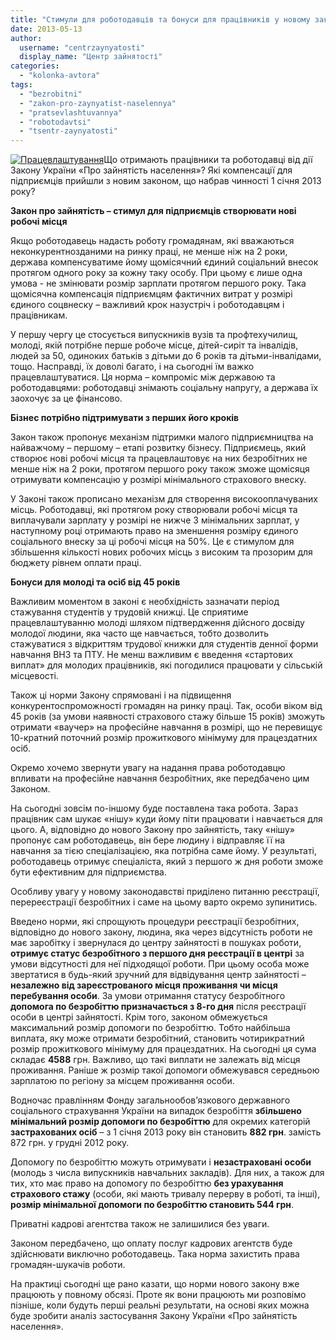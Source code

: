 ```yaml
---
title: "Стимули для роботодавців та бонуси для працівників у новому законі про зайнятість"
date: 2013-05-13
author: 
  username: "centrzaynyatosti"
  display_name: "Центр зайнятості"
categories: 
  - "kolonka-avtora"
tags: 
  - "bezrobitni"
  - "zakon-pro-zaynyatist-naselennya"
  - "pratsevlashtuvannya"
  - "robotodavtsi"
  - "tsentr-zaynyatosti"
---
```


[![Працевлаштування](https://mpz.brovary.org/wp-content/uploads/2013/05/Pratsevlashtuvannya.jpg)](https://mpz.brovary.org/wp-content/uploads/2013/05/Pratsevlashtuvannya.jpg)Що отримають працівники та роботодавці від дії Закону України «Про зайнятість населення»? Які компенсації для підприємців прийшли з новим законом, що набрав чинності 1 січня 2013 року?

**Закон про зайнятість – стимул для підприємців створювати нові робочі місця**

Якщо роботодавець надасть роботу громадянам, які вважаються неконкурентнозданими на ринку праці, не менше ніж на 2 роки, держава компенсуватиме йому щомісячний єдиний соціальний внесок протягом одного року за кожну таку особу. При цьому є лише одна умова - не змінювати розмір зарплати протягом першого року. Така щомісячна компенсація підприємцям фактичних витрат у розмірі єдиного соцвнеску – важливий крок назустріч і роботодавцям і працівникам.

У першу чергу це стосується випускників вузів та профтехучилищ, молоді, якій потрібне перше робоче місце, дітей-сиріт та інвалідів, людей за 50, одиноких батьків з дітьми до 6 років та дітьми-інвалідами, тощо. Насправді, їх доволі багато, і на сьогодні їм важко працевлаштуватися. Ця норма – компроміс між державою та роботодавцями: роботодавці знімають соціальну напругу, а держава їх заохочує за це фінансово.

**Бізнес потрібно підтримувати з перших його кроків**

Закон також пропонує механізм підтримки малого підприємництва на найважчому – першому – етапі розвитку бізнесу. Підприємець, який створює нові робочі місця та працевлаштовує на них безробітних не менше ніж на 2 роки, протягом першого року також зможе щомісяця отримувати компенсацію у розмірі мінімального страхового внеску.

У Законі також прописано механізм для створення високооплачуваних місць. Роботодавці, які протягом року створювали робочі місця та виплачували зарплату у розмірі не нижче 3 мінімальних зарплат, у наступному році отримають право на зменшення розміру єдиного соціального внеску за ці робочі місця на 50%. Це є стимулом для збільшення кількості нових робочих місць з високим та прозорим для бюджету рівнем оплати праці.

**Бонуси для молоді та осіб від 45 років**

Важливим моментом в законі є необхідність зазначати період стажування студентів у трудовій книжці. Це сприятиме працевлаштуванню молоді шляхом підтвердження дійсного досвіду молодої людини, яка часто ще навчається, тобто дозволить стажуватися з відкриттям трудової книжки для студентів денної форми навчання ВНЗ та ПТУ. Не менш важливим є введення «стартових виплат» для молодих працівників, які погодилися працювати у сільській місцевості.

Також ці норми Закону спрямовані і на підвищення конкурентоспроможності громадян на ринку праці. Так, особи віком від 45 років (за умови наявності страхового стажу більше 15 років) зможуть отримати «ваучер» на професійне навчання в розмірі, що не перевищує 10-кратний поточний розмір прожиткового мінімуму для працездатних осіб.

Окремо хочемо звернути увагу на надання права роботодавцю впливати на професійне навчання безробітних, яке передбачено цим Законом.

На сьогодні зовсім по-іншому буде поставлена така робота. Зараз працівник сам шукає «нішу» куди йому піти працювати і навчається для цього. А, відповідно до нового Закону про зайнятість, таку «нішу» пропонує сам роботодавець, він бере людину і відправляє її на навчання за тією спеціалізацією, яка потрібна саме йому. У результаті, роботодавець отримує спеціаліста, який з першого ж дня роботи зможе бути ефективним для підприємства.

Особливу увагу у новому законодавстві приділено питанню реєстрації, перереєстрації безробітних і саме на цьому варто окремо зупинитись.

Введено норми, які спрощують процедури реєстрації безробітних, відповідно до нового закону, людина, яка через відсутність роботи не має заробітку і звернулася до центру зайнятості в пошуках роботи, **отримує статус безробітного з першого дня реєстрації в центрі** за умови відсутності для неї підходящої роботи. При цьому особа може звертатися в будь-який зручний для відвідування центр зайнятості – **незалежно від зареєстрованого місця проживання чи місця перебування особи**. За умови отримання статусу безробітного **допомога по безробіттю призначається з 8-го дня** після реєстрації особи в центрі зайнятості. Крім того, законом обмежується максимальний розмір допомоги по безробіттю. Тобто найбільша виплата, яку може отримати безробітний, становить чотирикратний розмір прожиткового мінімуму для працездатних. На сьогодні ця сума складає **4588** грн. Важливо, що такі виплати не залежать від місця проживання. Раніше ж розмір такої допомоги обмежувався середньою зарплатою по регіону за місцем проживання особи.

Водночас правлінням Фонду загальнообов’язкового державного соціального страхування України на випадок безробіття **збільшено мінімальний розмір допомоги по безробіттю** для окремих категорій **застрахованих осіб** – з 1 січня 2013 року він становить **882 грн**. замість 872 грн. у грудні 2012 року.

Допомогу по безробіттю можуть отримувати і **незастраховані особи** (молодь з числа випускників навчальних закладів). Для них, а також для тих, хто має право на допомогу по безробіттю **без урахування страхового стажу** (особи, які мають тривалу перерву в роботі, та інші), **розмір мінімальної допомоги по безробіттю становить 544 грн**.

Приватні кадрові агентства також не залишилися без уваги.

Законом передбачено, що оплату послуг кадрових агентств буде здійснювати виключно роботодавець. Така норма захистить права громадян-шукачів роботи.

На практиці сьогодні ще рано казати, що норми нового закону вже працюють у повному обсязі. Проте як вони працюють ми розповімо пізніше, коли будуть перші реальні результати, на основі яких можна буде зробити аналіз застосування Закону України «Про зайнятість населення».
